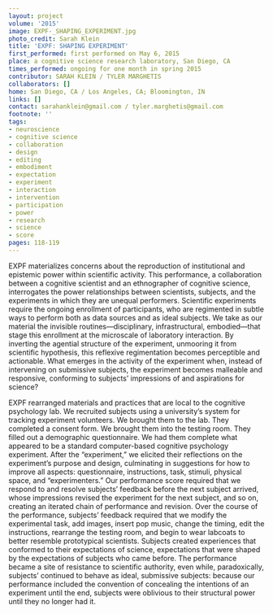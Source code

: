 ```yaml
---
layout: project
volume: '2015'
image: EXPF-_SHAPING_EXPERIMENT.jpg
photo_credit: Sarah Klein
title: 'EXPF: SHAPING EXPERIMENT'
first_performed: first performed on May 6, 2015
place: a cognitive science research laboratory, San Diego, CA
times_performed: ongoing for one month in spring 2015
contributor: SARAH KLEIN / TYLER MARGHETIS
collaborators: []
home: San Diego, CA / Los Angeles, CA; Bloomington, IN
links: []
contact: sarahanklein@gmail.com / tyler.marghetis@gmail.com
footnote: ''
tags:
- neuroscience
- cognitive science
- collaboration
- design
- editing
- embodiment
- expectation
- experiment
- interaction
- intervention
- participation
- power
- research
- science
- score
pages: 118-119
---
```


EXPF materializes concerns about the reproduction of institutional and epistemic power within scientific activity. This performance, a collaboration between a cognitive scientist and an ethnographer of cognitive science, interrogates the power relationships between scientists, subjects, and the experiments in which they are unequal performers. Scientific experiments require the ongoing enrollment of participants, who are regimented in subtle ways to perform both as data sources and as ideal subjects. We take as our material the invisible routines—disciplinary, infrastructural, embodied—that stage this enrollment at the microscale of laboratory interaction. By inverting the agential structure of the experiment, unmooring it from scientific hypothesis, this reflexive regimentation becomes perceptible and actionable. What emerges in the activity of the experiment when, instead of intervening on submissive subjects, the experiment becomes malleable and responsive, conforming to subjects’ impressions of and aspirations for science?

EXPF rearranged materials and practices that are local to the cognitive psychology lab. We recruited subjects using a university’s system for tracking experiment volunteers. We brought them to the lab. They completed a consent form. We brought them into the testing room. They filled out a demographic questionnaire. We had them complete what appeared to be a standard computer-based cognitive psychology experiment. After the “experiment,” we elicited their reflections on the experiment’s purpose and design, culminating in suggestions for how to improve all aspects: questionnaire, instructions, task, stimuli, physical space, and “experimenters.” Our performance score required that we respond to and resolve subjects’ feedback before the next subject arrived, whose impressions revised the experiment for the next subject, and so on, creating an iterated chain of performance and revision. Over the course of the performance, subjects’ feedback required that we modify the experimental task, add images, insert pop music, change the timing, edit the instructions, rearrange the testing room, and begin to wear labcoats to better resemble prototypical scientists. Subjects created experiences that conformed to their expectations of science, expectations that were shaped by the expectations of subjects who came before. The performance became a site of resistance to scientific authority, even while, paradoxically, subjects’ continued to behave as ideal, submissive subjects: because our performance included the convention of concealing the intentions of an experiment until the end, subjects were oblivious to their structural power until they no longer had it.
